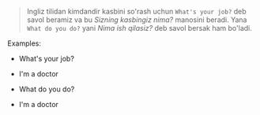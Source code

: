 >Ingliz tilidan kimdandir kasbini so'rash uchun `What's your job?` deb savol beramiz va bu *Sizning kasbingiz nima?* manosini beradi. Yana `What do you do?` yani *Nima ish qilasiz?* deb savol bersak ham bo'ladi.

Examples:
- What's your job?
- I'm a doctor

- What do you do?
- I'm a doctor

